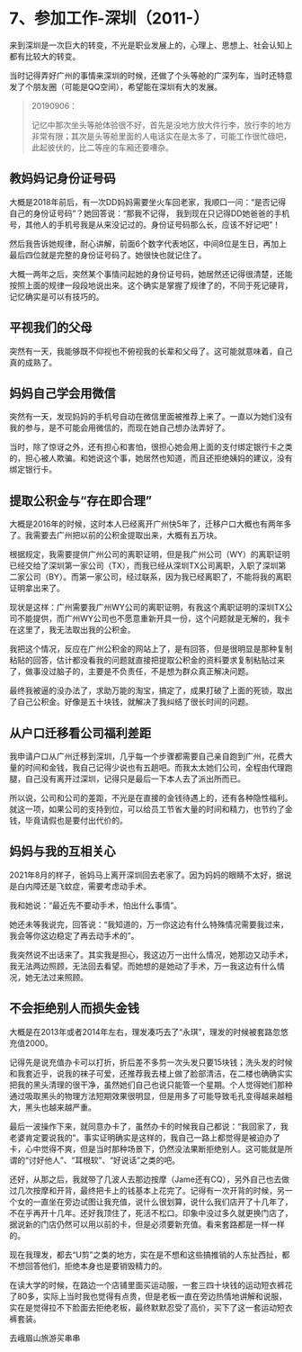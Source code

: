 # 7、参加工作-深圳（2011-）

来到深圳是一次巨大的转变，不光是职业发展上的，心理上、思想上、社会认知上都有比较大的转变。

当时记得弄好广州的事情来深圳的时候，还做了个头等舱的广深列车，当时还特意发了个朋友圈（可能是QQ空间），希望能在深圳有大的发展。

> 20190906：
>
> 记忆中那次坐头等舱体验很不好，首先是没地方放大件行李，放行李的地方非常有限；其次是头等舱里面的人电话实在是太多了，可能工作很忙碌吧，此起彼伏的，比二等座的车厢还要嘈杂。

## 教妈妈记身份证号码

大概是2018年前后，有一次DD妈妈需要坐火车回老家，我顺口一问：“是否记得自己的身份证号码”？她回答说：“那我不记得， 我到现在只记得DD她爸爸的手机号，其他人的手机号我是从来没记过的。身份证号码那么长，应该不好记吧”！

然后我告诉她规律，耐心讲解，前面6个数字代表地区，中间8位是生日，再加上最后四位就是完整的身份证号码了。她很快也就记住了。

大概一两年之后，突然某个事情问起她的身份证号码，她居然还记得很清楚，还能按照上面的规律一段段地说出来。这个确实是掌握了规律了的，不同于死记硬背，记忆确实是可以有技巧的。

## 平视我们的父母

突然有一天，我能够既不仰视也不俯视我的长辈和父母了。这可能就意味着，自己真的成熟了。

## 妈妈自己学会用微信

突然有一天，发现妈妈的手机号自动在微信里面被推荐上来了。一直以为她们没有我的参与，是不可能会用微信的，而现在她自己想办法弄好了。

当时，除了惊讶之外，还有担心和害怕，很担心她会用上面的支付绑定银行卡之类的，担心被人欺骗。和她说这个事，她居然也知道，而且还拒绝姨妈的建议，没有绑定银行卡。

## 提取公积金与“存在即合理”

大概是2016年的时候，这时本人已经离开广州快5年了，迁移户口大概也有两年多了。我需要去广州把以前的公积金提取出来，大概有五万块。

根据规定，我需要提供广州公司的离职证明，但是我广州公司（WY）的离职证明已经交给了深圳第一家公司（TX），而我已经从深圳TX公司离职，入职了深圳第二家公司（BY）。而第一家公司，经过联系，因为我已经离职了，不能将我的离职证明拿出来了。

现状是这样：广州需要我广州WY公司的离职证明，有我这个离职证明的深圳TX公司不能提供，而广州WY公司也不愿意重新开具一份，这个问题就是无解的，我卡在这里了，我无法取出我的公积金。

我把这个情况，反应在广州公积金的网站上了，是有回答，但是很明显是那种复制粘贴的回答，估计都没看我的问题就直接把提取公积金的资料要求复制粘贴过来了，做事没过脑子的，主要是不负责任，不是想为群众真正解决问题。

最终我被逼的没办法了，求助万能的淘宝，搞定了，成果打破了上面的死锁，取出了自己公积金。好像是五十块钱，就解决了我纠结了很长时间的问题。

## 从户口迁移看公司福利差距

我申请户口从广州迁移到深圳，几乎每一个步骤都需要自己亲自跑到广州，花费大量的时间和金钱，我自己记得少说也有五趟吧。而我太太她们公司，全程由代理跑腿，自己没有离开过深圳，记得只是最后一下本人去了派出所而已。

所以说，公司和公司的差距，不光是在直接的金钱待遇上的，还有各种隐性福利。就这一项，如果公司的支持到位，可以给员工节省大量的时间和精力，也节约了金钱，毕竟请假也是要付出代价的。

## 妈妈与我的互相关心

2021年8月的样子，爸妈马上离开深圳回去老家了。因为妈妈的眼睛不太好，据说是白内障还是飞蚊症，需要考虑动手术。

我和她说：“最近先不要动手术，怕出什么事情”。

她还未等我说完，回答说：“我知道的，万一你这边有什么特殊情况需要我过来，我会等你这边稳定了再去动手术的”。

我突然说不出话来了。其实我是担心，我这边万一出什么情况，她那边又动手术，我无法两边照顾，无法回去看望。而她想的是她动了手术，万一我这边有什么情况，她无法过来照顾。

## 不会拒绝别人而损失金钱

大概是在2013年或者2014年左右，理发凑巧去了“永琪”，理发的时候被套路忽悠充值2000。

记得先是说充值办卡可以打折，折后差不多剪一次头发只要15块钱；洗头发的时候和我套近乎，说我的袜子可爱，还推荐我去楼上做了脸部清洁，在二楼也确确实实把我的黑头清理的很干净，虽然她们自己也说只能管一个星期。个人觉得她们那种通过吸取黑头的物理方法短期效果很明显，但是用多了可能导致毛孔变得越来越粗大，黑头也越来越严重。

最后一波操作下来，就同意办卡了，虽然办卡的时候我自己都说：“我回家了，我老婆肯定要说我的”。事实证明确实是这样的，我自己一路上都觉得是被迫办了卡，心中觉得不爽，但是当时那种场景下，仍然没法果断拒绝别人。这可能就是所谓的“讨好他人”、“耳根软”、“好说话”之类的吧。

还好，从那之后，我就带了几波人去那边按摩（Jame还有CQ），另外自己也去做过几次按摩和开背，最终把卡上的钱基本上花完了。记得有一次开背的时候，另一个女的一直坐在旁边试图让我充值，说什么很划算，说什么我们店开了十几年了，不在乎再开十几年。还好我顶住了，死活不松口。印象中没过多久就更换门店了，据说新的门店仍然可以用以前的卡，但是必须要新充值。看来套路都是一样一样的。

现在我理发，都去“U剪”之类的地方，实在是不想和这些搞推销的人东扯西扯，都不想回答他们，拒绝本身也是要销毁精力的。

在读大学的时候，在路边一个店铺里面买运动服，一套三四十块钱的运动短衣裤花了80多，实际上当时我也觉得有点贵，但是老板一直在旁边热情地讲解和说服，实在是觉得拉不下脸面去拒绝老板，最终默默忍受了高价，买下了这一套运动短衣裤套装。

去峨眉山旅游买串串

